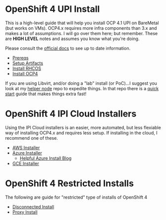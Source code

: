 # OpenShift 4 UPI Install

This is a high-level guide that will help you install OCP 4.1 UPI on BareMetal (but works on VMs). OCP4.x requires more infra components than 3.x and makes a lot of assumptions. I will go over them here; but remember. These are **__HIGH LEVEL__** notes and assumes you know what you're doing.

Please consult the [official docs](https://docs.openshift.com/container-platform/4.1/installing/installing_bare_metal/installing-bare-metal.html) to see up to date information.

* [Prereqs](docs/0.prereqs.md)
* [Setup Artifacts](docs/1.setup.md)
* [Install RHCOS](docs/2.installrhcos.md)
* [Install OCP4](docs/3.installocp4.md)

If you are using Libvirt, and/or doing a "lab" install (or PoC)...I suggest you look at my [helper node](https://github.com/christianh814/ocp4-upi-helpernode#ocp4-upi-helper-node-playbook) repo to expedite things. In that repo there is a [quick start](https://github.com/christianh814/ocp4-upi-helpernode/blob/master/quickstart.md) guide that makes things extra fast!

# OpenShift 4 IPI Cloud Installers

Using the IPI Cloud installers is an easier, more automated, but less flexiable way of installing OCP4.x and requires less setup. If installing in the cloud, I recommend one of these.

* [AWS Installer](https://docs.openshift.com/container-platform/4.1/installing/installing_aws/installing-aws-default.html)
* [Azure Installer](https://github.com/openshift/installer/tree/master/docs/user/azure)
  * [Helpful Azure Install Blog](https://blog.openshift.com/openshift-4-2-on-azure-preview/)
* [GCE Installer](https://github.com/openshift/installer/tree/master/docs/user/gcp)

# OpenShift 4 Restricted Installs

The following are guide for "restricted" type of installs of OpenShift 4

* [Disconnected Install](https://github.com/christianh814/blogs/blob/master/docs/openshift-4.2-disconnected/README.md)
* [Proxy Install](docs/proxy_notes.md)
